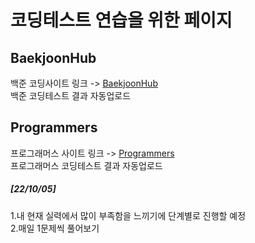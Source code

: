 # 코딩테스트 연습을 위한 페이지

## BaekjoonHub
백준 코딩사이트 링크 -> [BaekjoonHub](https://github.com/BaekjoonHub/BaekjoonHub)  
백준 코딩테스트 결과 자동업로드  
  
## Programmers
프로그래머스 사이트 링크 -> [Programmers](https://programmers.co.kr)  
프로그래머스 코딩테스트 결과 자동업로드 
  
  ##### [22/10/05]
  1.내 현재 실력에서 많이 부족함을 느끼기에 단계별로 진행할 예정  
  2.매일 1문제씩 풀어보기
